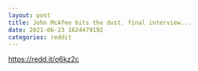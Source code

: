 ```yaml
--- 
layout: post 
title: John McAfee bits the dust. final interview... 
date: 2021-06-23 1624479192 
categories: reddit 
--- 
```

https://redd.it/o6kz2c